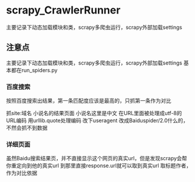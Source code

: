 # scrapy_CrawlerRunner
主要记录下动态加载模块和类，scrapy多爬虫运行，scrapy外部加载settings
## 注意点
  主要记录下动态加载模块和类，scrapy多爬虫运行，scrapy外部加载settings 基本都在run_spiders.py 
### 百度搜索
  按照百度搜索出结果，第一条匹配度应该是最高的，只抓第一条作为对比

  抓site:域名 小说名的结果页面 小说名这里是中文 在URL里面被处理成utf-8的URL编码 用urllib.quote处理编码
  改下useragent 改成Baiduspider/2.0什么的，不然会抓不到数据
### 详细页面
  虽然Baidu搜索结果页，并不直接显示这个网页的真实url，但是发现scrapy会帮你重定向到他的真实url
  到那里直接response.url就可以取到真实url
  取标题作者，作为对比依据
